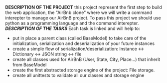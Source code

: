 ******DESCRIPTION OF THE PROJECT******
this project represent the first step to build the web application, the "AirBnb clone" where we will write a command interepter to manage our AirBnB project.
To pass this project we should use python as a programming language and the command interepter.
*****DESCRIPTION OF THE TASKS*****
Each task is linked and will help to:

* put in place a parent class (called BaseModel) to take care of the initialization, serialization and deserialization of your future instances
* create a simple flow of serialization/deserialization: Instance <-> Dictionary <-> JSON string <-> file
* create all classes used for AirBnB (User, State, City, Place…) that inherit from BaseModel
* create the first abstracted storage engine of the project: File storage.
* create all unittests to validate all our classes and storage engine
